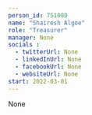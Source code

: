 ```yaml
---
person_id: 751080
name: "Shairesh Algoe"
role: "Treasurer"
manager: None
socials :
  - twitterUrl: None
  - linkedInUrl: None
  - facebookUrl: None
  - websiteUrl: None
start: 2022-03-01
---
```

None
